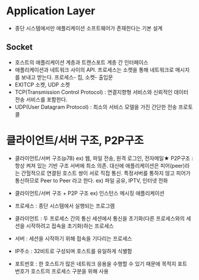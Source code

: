 # Application Layer
- 종단 시스템에서만 애플리케이션 소프트웨어가 존재한다는 기본 설계

## Socket
- 호스트의 애플리케이션 계층과 트랜스포트 계층 간 인터페이스
- 애플리케이션과 네트워크 사이의 API. 프로세스는 소켓을 통해 네트워크로 메시지를 보내고 받는다. 프로세스- 집, 소켓- 출입문
- EX)TCP 소켓, UDP 소켓
- TCP(Transmission Control Protocol) : 연결지향형 서비스와 신뢰적인 데이터 전송 서비스를 포함한다.
- UDP(User Datagram Protocol) : 최소의 서비스 모델을 가진 간단한 전송 프로토콜

# 클라이언트/서버 구조, P2P구조
- 클라이언트/서버 구조(p78) ex) 웹, 파일 전송, 원격 로그인, 전자메일★ P2P구조 : 항상 켜져 있는 기반 구조 서버에 최소 의존. 대신에 애플리케이션은 피어(peer)라는 간헐적으로 연결된 호스트 쌍이 서로 직접 통신. 특정서버를 통하지 않고 피어가 통신하므로 Peer to Peer 라고 한다. ex) 파일 공유, IPTV, 인터넷 전화
- 클라이언트/서버 구조 + P2P 구조 ex) 인스턴스 메시징 애플리케이션
- 프로세스 : 종단 시스템에서 실행되는 프로그램
- 클라이언트 : 두 프로세스 간의 통신 세션에서 통신을 초기화(다른 프로세스와의 세션을 시작하려고 접속을 초기화)하는 프로세스
- 서버 : 세션을 시작하기 위해 접속을 기다리는 프로세스
- IP주소 : 32비트로 구성되며 호스트를 유일하게 식별함


- 포트번호 : 한 호스트가 많은 네트워크 응용을 수행할 수 있기 때문에 목적지 포트 번호가 호스트의 프로세스 구분을 위해 사용



